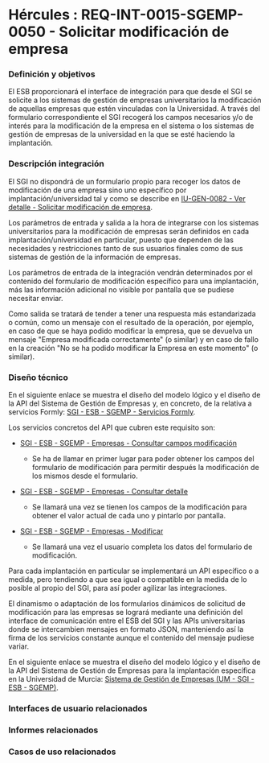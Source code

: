 # Hércules : REQ\-INT\-0015\-SGEMP\-0050 \- Solicitar modificación de empresa







### Definición y objetivos

El ESB proporcionará el interface de integración para que desde el SGI se solicite a los sistemas de gestión de empresas universitarios la modificación de aquellas empresas que estén vinculadas con la Universidad. A través del formulario correspondiente el SGI recogerá los campos necesarios y/o de interés para la modificación de la empresa en el sistema o los sistemas de gestión de empresas de la universidad en la que se esté haciendo la implantación.

  








### Descripción integración

El SGI no dispondrá de un formulario propio para recoger los datos de modificación de una empresa sino uno específico por implantación/universidad tal y como se describe en [IU\-GEN\-0082 \- Ver detalle \- Solicitar modificación de empresa](https://confluence.um.es/confluence/pages/createpage.action?spaceKey=HERCULES&title=IU-GEN-0082+-+Ver+detalle+-+Solicitar+modificaci%C3%B3n+de+empresa&linkCreation=true&fromPageId=597853088 "/confluence/pages/createpage.action?spaceKey=HERCULES&title=IU-GEN-0082+-+Ver+detalle+-+Solicitar+modificaci%C3%B3n+de+empresa&linkCreation=true&fromPageId=597853088").

Los parámetros de entrada y salida a la hora de integrarse con los sistemas universitarios para la modificación de empresas serán definidos en cada implantación/universidad en particular, puesto que dependen de las necesidades y restricciones tanto de sus usuarios finales como de sus sistemas de gestión de la información de empresas.

Los parámetros de entrada de la integración vendrán determinados por el contenido del formulario de modificación específico para una implantación, más las información adicional no visible por pantalla que se pudiese necesitar enviar.

Como salida se tratará de tender a tener una respuesta más estandarizada o común, como un mensaje con el resultado de la operación, por ejemplo, en caso de que se haya podido modificar la empresa, que se devuelva un mensaje "Empresa modificada correctamente" (o similar) y en caso de fallo en la creación "No se ha podido modificar la Empresa en este momento" (o similar).

### Diseño técnico

En el siguiente enlace se muestra el diseño del modelo lógico y el diseño de la API del Sistema de Gestión de Empresas y, en concreto, de la relativa a servicios Formly: [SGI \- ESB \- SGEMP \- Servicios Formly](/hercules/sgi-sistema-de-gestion-de-investigacion/diseno/componentes/sgi-esb/sgi-esb-sgemp/sgi-esb-sgemp-servicios-formly/index.md "/hercules/sgi-sistema-de-gestion-de-investigacion/diseno/componentes/sgi-esb/sgi-esb-sgemp/sgi-esb-sgemp-servicios-formly/index.md").

Los servicios concretos del API que cubren este requisito son:

* [SGI \- ESB \- SGEMP \- Empresas \- Consultar campos modificación](/hercules/sgi-sistema-de-gestion-de-investigacion/diseno/componentes/sgi-esb/sgi-esb-sgemp/sgi-esb-sgemp-servicios-formly/sgi-esb-sgemp-empresas-consultar-campos-modificacion.md "/hercules/sgi-sistema-de-gestion-de-investigacion/diseno/componentes/sgi-esb/sgi-esb-sgemp/sgi-esb-sgemp-servicios-formly/sgi-esb-sgemp-empresas-consultar-campos-modificacion.md")  

	+ Se ha de llamar en primer lugar para poder obtener los campos del formulario de modificación para permitir después la modificación de los mismos desde el formulario.
* [SGI \- ESB \- SGEMP \- Empresas \- Consultar detalle](/hercules/sgi-sistema-de-gestion-de-investigacion/diseno/componentes/sgi-esb/sgi-esb-sgemp/sgi-esb-sgemp-servicios-formly/sgi-esb-sgemp-empresas-consultar-detalle.md "/hercules/sgi-sistema-de-gestion-de-investigacion/diseno/componentes/sgi-esb/sgi-esb-sgemp/sgi-esb-sgemp-servicios-formly/sgi-esb-sgemp-empresas-consultar-detalle.md")
	+ Se llamará una vez se tienen los campos de la modificación para obtener el valor actual de cada uno y pintarlo por pantalla.
* [SGI \- ESB \- SGEMP \- Empresas \- Modificar](/hercules/sgi-sistema-de-gestion-de-investigacion/diseno/componentes/sgi-esb/sgi-esb-sgemp/sgi-esb-sgemp-servicios-formly/sgi-esb-sgemp-empresas-modificar.md "/hercules/sgi-sistema-de-gestion-de-investigacion/diseno/componentes/sgi-esb/sgi-esb-sgemp/sgi-esb-sgemp-servicios-formly/sgi-esb-sgemp-empresas-modificar.md")  

	+ Se llamará una vez el usuario completa los datos del formulario de modificación.

Para cada implantación en particular se implementará un API específico o a medida, pero tendiendo a que sea igual o compatible en la medida de lo posible al propio del SGI, para así poder agilizar las integraciones.

El dinamismo o adaptación de los formularios dinámicos de solicitud de modificación para las empresas se logrará mediante una definición del interface de comunicación entre el ESB del SGI y las APIs universitarias donde se intercambien mensajes en formato JSON, manteniendo así la firma de los servicios constante aunque el contenido del mensaje pudiese variar.  


En el siguiente enlace se muestra el diseño del modelo lógico y el diseño de la API del Sistema de Gestión de Empresas para la implantación específica en la Universidad de Murcia: [Sistema de Gestión de Empresas (UM \- SGI \- ESB \- SGEMP)](/hercules/sgi-sistema-de-gestion-de-investigacion/guia-de-implantacion-checklist/um-universidad-de-murcia/sistema-de-gestion-de-investigacion-apis-integracion/sistema-de-gestion-de-empresas-um-sgi-esb-sgemp.md "/hercules/sgi-sistema-de-gestion-de-investigacion/guia-de-implantacion-checklist/um-universidad-de-murcia/sistema-de-gestion-de-investigacion-apis-integracion/sistema-de-gestion-de-empresas-um-sgi-esb-sgemp.md").  


  








### Interfaces de usuario relacionados







### Informes relacionados







### Casos de uso relacionados









